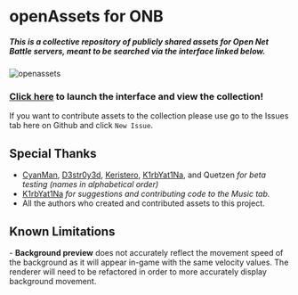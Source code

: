 # openAssets for ONB
##### This is a collective repository of publicly shared assets for Open Net Battle servers, meant to be searched via the interface linked below.

![openassets](https://github.com/user-attachments/assets/8e768e8b-d92e-464c-ad11-5557857584c8)


### <a style="text-decoration:underline;" href="https://indianajson.github.io/open-assets/index.html">Click here</a> to launch the interface and view the collection!

If you want to contribute assets to the collection please use go to the Issues tab here on Github and click `New Issue`.

<h2> Special Thanks</h2>

- [CyanMan](https://github.com/CyanmanEXE), [D3str0y3d](https://github.com/ninjaman255), [Keristero](https://github.com/Keristero), [K1rbYat1Na](https://github.com/K1rbYat1Na), and Quetzen _for beta testing (names in alphabetical order)_
- [K1rbYat1Na](https://github.com/K1rbYat1Na) _for suggestions and contributing code to the Music tab._
- All the authors who created and contributed assets to this project.

<h2> Known Limitations</h2>
- <b>Background preview</b> does not accurately reflect the movement speed of the background as it will appear in-game with the same velocity values. The renderer will need to be refactored in order to more accurately display background movement. 
